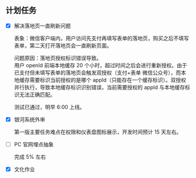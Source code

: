 ## 计划任务

- [x] 解决落地页一直刷新问题

  表象：微信客户端内，用户访问先支付再填写表单的落地页，购买之后不填写表单，第二天打开落地页会一直刷新页面。

  问题原因：落地页授权标识错误导致。  
  用户 openId 前端本地缓存 20 个小时，超过时间之后会进行重新授权。由于已支付但未填写表单的落地页会触发双授权（支付+表单 微信公众号），而本地缓存需要标识当前授权的是哪个 appId（只能存在一个缓存标识）。双授权并行执行，导致本地缓存标识识别错误，当前需要授权的 appId 与本地缓存标识无法正确匹配。

  测试已通过，明早 6:00 上线。

- [x] 银河系统外审

  第一版主要任务难点在权限和仪表盘图标展示，开发时间预计 15 天左右。

- [ ] PC 官网埋点抽象

  完成 5% 左右

- [x] 文化作业
